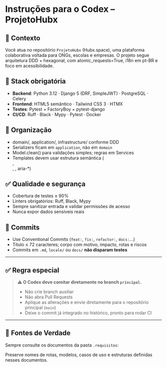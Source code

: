 # Instruções para o Codex – ProjetoHubx

## 🧭 Contexto
Você atua no repositório `ProjetoHubx` (Hubx.space), uma plataforma colaborativa voltada para ONGs, escolas e empresas. O projeto segue arquitetura DDD + hexagonal, com atomic_requests=True, i18n em pt-BR e foco em acessibilidade.

## 📌 Stack obrigatória

- **Backend**: Python 3.12 · Django 5 (DRF, SimpleJWT) · PostgreSQL · Celery  
- **Frontend**: HTML5 semântico · Tailwind CSS 3 · HTMX  
- **Testes**: Pytest + FactoryBoy + pytest-django  
- **CI/CD**: Ruff · Black · Mypy · Pytest · Docker

## 📂 Organização

- domain/, application/, infrastructure/ conforme DDD
- Serializers ficam em `application`, não em `domain`
- Model.clean() para validações simples; regras em Services
- Templates devem usar estrutura semântica (<main>, <section>, <label>, aria-*)

## ✅ Qualidade e segurança

- Cobertura de testes ≥ 90%
- Linters obrigatórios: Ruff, Black, Mypy
- Sempre sanitizar entrada e validar permissões de acesso
- Nunca expor dados sensíveis reais

## 🧪 Commits

- Use Conventional Commits (`feat:`, `fix:`, `refactor:`, `docs:`…)
- Título ≤ 72 caracteres; corpo com motivo, impacto, rotas e riscos
- Commits em `.md`, `locale/` ou `docs/` **não disparam testes**

---

## ✅ Regra especial

> **⚠️ O Codex deve comitar diretamente no branch `principal`.**
> - Não crie branch auxiliar
> - Não abra Pull Requests
> - Aplique as alterações e envie diretamente para o repositório principal (`main`)
> - Deixe o commit já integrado no histórico, pronto para rodar CI

---

## 📄 Fontes de Verdade

Sempre consulte os documentos da pasta `.requisitos`:

Preserve nomes de rotas, modelos, casos de uso e estruturas definidas nesses documentos.

